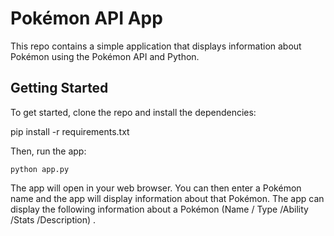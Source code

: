 # Pokémon API App
This repo contains a simple application that displays information about Pokémon using the Pokémon API and Python.

## Getting Started
To get started, clone the repo and install the dependencies:

pip install -r requirements.txt

Then, run the app:

```python app.py```

The app will open in your web browser. You can then enter a Pokémon name and the app will display information about that Pokémon.
The app can display the following information about a Pokémon (Name / Type /Ability /Stats /Description) .

